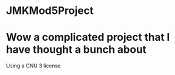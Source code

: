 # JMKMod5Project
# **Wow a complicated project that I have thought a bunch about**
Using a GNU 3 license 

